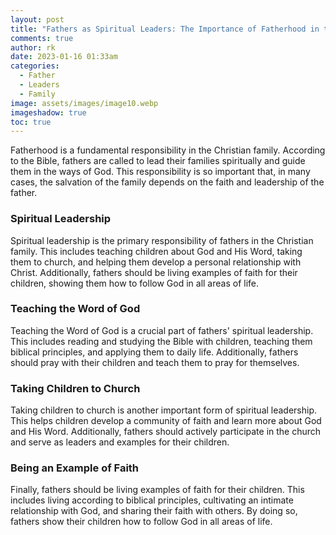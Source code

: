 ```yaml
---
layout: post
title: "Fathers as Spiritual Leaders: The Importance of Fatherhood in the Christian Family"
comments: true
author: rk
date: 2023-01-16 01:33am
categories:
  - Father
  - Leaders
  - Family
image: assets/images/image10.webp
imageshadow: true
toc: true
---
```


Fatherhood is a fundamental responsibility in the Christian family. According to the Bible, fathers are called to lead their families spiritually and guide them in the ways of God. This responsibility is so important that, in many cases, the salvation of the family depends on the faith and leadership of the father.

### Spiritual Leadership

Spiritual leadership is the primary responsibility of fathers in the Christian family. This includes teaching children about God and His Word, taking them to church, and helping them develop a personal relationship with Christ. Additionally, fathers should be living examples of faith for their children, showing them how to follow God in all areas of life.

### Teaching the Word of God

Teaching the Word of God is a crucial part of fathers' spiritual leadership. This includes reading and studying the Bible with children, teaching them biblical principles, and applying them to daily life. Additionally, fathers should pray with their children and teach them to pray for themselves.

### Taking Children to Church

Taking children to church is another important form of spiritual leadership. This helps children develop a community of faith and learn more about God and His Word. Additionally, fathers should actively participate in the church and serve as leaders and examples for their children.

### Being an Example of Faith

Finally, fathers should be living examples of faith for their children. This includes living according to biblical principles, cultivating an intimate relationship with God, and sharing their faith with others. By doing so, fathers show their children how to follow God in all areas of life.
